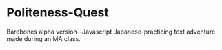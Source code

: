 # Politeness-Quest
Barebones alpha version--Javascript Japanese-practicing text adventure made during an MA class.
